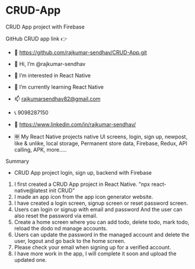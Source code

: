 # CRUD-App
CRUD App project with Firebase

GitHub CRUD app link 👉  
- 🔗 https://github.com/rajkumar-sendhav/CRUD-App.git

- 👋 Hi, I’m @rajkumar-sendhav
- 👀 I’m interested in React Native 
- 🌱 I’m currently learning React Native
- 📫 rajkumarsendhav82@gmail.com
- 📞 9098287150
- 🔗 https://www.linkedin.com/in/rajkumar-sendhav/
- 🈸 My React Native projects native UI screens, login, sign up, newpost, like & unlike, local storage, Permanent store data, Firebase, Redux, API calling, APK, more.....

Summary
- CRUD App project login, sign up, backend with Firebase  
1. I first created a CRUD App project in React Native. "npx react-native@latest init CRUD"
2. I made an app icon from the app icon generator website.
3. I have created a login screen, signup screen or reset password screen.
4. Users can login or signup with email and password And the user can also reset the password via email.
5. Create a home screen where you can add todo, delete todo, mark todo, reload the dodo nd manage accounts.
6. Users can update the password in the managed account and delete the user, logout and go back to the home screen.
7. Please check your email when signing up for a verified account.
8. I have more work in the app, I will complete it soon and upload the updated one.
